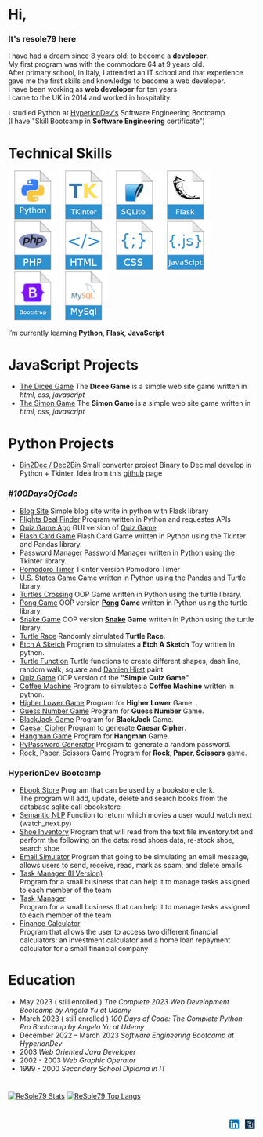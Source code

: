 # Hi,

### It's resole79 here

I have had a dream since 8 years old: to become a **developer**.  
My first program was with the commodore 64 at 9 years old.  
After primary school, in Italy, I attended an IT school and that experience gave me the first skills and knowledge to become a web developer.  
I have been working as **web developer** for ten years.  
I came to the UK in 2014 and worked in hospitality. 

I studied Python at [HyperionDev's](https://www.hyperiondev.com/) Software Engineering Bootcamp.       
(I have "Skill Bootcamp in **Software Engineering** certificate")           


# Technical Skills

[![python](./image/python.png)](https://www.python.org/) [![tkinter](./image/tkinter.png)](https://wiki.python.org/moin/TkInter) [![sqlite](./image/sqlite.png)](https://sqlite.org/index.html) [![flask](./image/flask.png)](https://flask.palletsprojects.com/en/2.3.x/) [![php](./image/php.png)](https://www.php.net/) [![html](./image/html.png)](https://html.spec.whatwg.org/) [![css](./image/css.png)](https://www.w3.org/TR/CSS/) [![js](./image/javascript.png)](https://developer.mozilla.org/en-US/docs/Web/JavaScript?retiredLocale=it) [![bootstrap](./image/bootstrap.png)](https://getbootstrap.com/) [![mysql](./image/mysql.png)](https://www.mysql.com/)


I’m currently learning **Python**, **Flask**, **JavaScript**

# JavaScript Projects

- [The Dicee Game](https://github.com/resole79/the-dicee-game) The **Dicee Game** is a simple web site game written in *html*, *css*, *javascript*       
- [The Simon Game](https://github.com/resole79/the-simon-game) The **Simon Game** is a simple web site game written in *html*, *css*, *javascript*       

# Python Projects

 - [Bin2Dec / Dec2Bin](https://github.com/resole79/binary_to_decimal) Small converter project Binary to Decimal develop in Python + Tkinter. Idea from this [github](https://github.com/florinpop17/app-ideas/blob/master/Projects/1-Beginner/Bin2Dec-App.md) page


### *#100DaysOfCode*
 - [Blog Site](https://github.com/resole79/blog_site) Simple blog site write in python with Flask library            
 - [Flights Deal Finder](https://github.com/resole79/flights_deal_finder) Program written in Python and requestes APIs        
 - [Quiz Game App](https://github.com/resole79/quiz_game_app) GUI version of [Quiz Game](https://github.com/resole79/quiz_game)          
 - [Flash Card Game](https://github.com/resole79/flash_card_game) Flash Card Game written in Python using the Tkinter and Pandas library.
 - [Password Manager](https://github.com/resole79/password_manager_gui) Password Manager written in Python using the Tkinter library.
 - [Pomodoro Timer](https://github.com/resole79/pomodoro_timer) Tkinter version Pomodoro Timer        
 - [U.S. States Game](https://github.com/resole79/us_states_game) Game written in Python using the Pandas and Turtle library.
 - [Turtles Crossing](https://github.com/resole79/turtles_crossing) OOP Game written in Python using the turtle library.
 - [Pong Game](https://github.com/resole79/pong_game) OOP version **[Pong](https://en.wikipedia.org/wiki/Pong) Game** written in Python using the turtle library. 
 - [Snake Game](https://github.com/resole79/snake_game) OOP version **[Snake](https://en.wikipedia.org/wiki/Snake_(video_game_genre)) Game** written in Python using the turtle library. 
 - [Turtle Race](https://github.com/resole79/turtle_race) Randomly simulated **Turtle Race**.
 - [Etch A Sketch](https://github.com/resole79/etch_a_sketch) Program to simulates a **Etch A Sketch** Toy written in python.
 - [Turtle Function](https://github.com/resole79/turtle_function) Turtle functions to create different shapes, dash line, random walk, square and [Damien Hirst](https://en.wikipedia.org/wiki/Damien_Hirst) paint      
 - [Quiz Game](https://github.com/resole79/quiz_game) OOP version of the **"Simple Quiz Game"**      
 - [Coffee Machine](https://github.com/resole79/coffee_machine) Program to simulates a **Coffee Machine** written in python.     
 - [Higher Lower Game](https://github.com/resole79/higher_lower) Program for **Higher Lower** Game.   .     
 - [Guess Number Game](https://github.com/resole79/guess_number) Program for **Guess Number** Game.     
 - [BlackJack Game](https://github.com/resole79/blackjack) Program for **BlackJack** Game.     
 - [Caesar Cipher](https://github.com/resole79/caesar_cipher) Program to generate **Caesar Cipher**.     
 - [Hangman Game](https://github.com/resole79/hangman) Program for **Hangman** Game.     
 - [PyPassword Generator](https://github.com/resole79/password_random_generator) Program to generate a random password.     
 - [Rock, Paper, Scissors Game](https://github.com/resole79/rock_paper_scissors_game) Program for **Rock, Paper, Scissors** game.     
 
### HyperionDev Bootcamp
 - [Ebook Store](https://github.com/resole79/ebookstore)
Program that can be used by a bookstore clerk.     
The program will add, update, delete and search books from the database sqlite call ebookstore
 - [Semantic NLP](https://github.com/resole79/semantic_nlp)
Function to return which movies a user would watch next (watch_next.py)
 - [Shoe Inventory](https://github.com/resole79/shoe_inventory)
Program that will read from the text file inventory.txt and perform the following on the data: read shoes data, re-stock shoe, search shoe
 - [Email Simulator](https://github.com/resole79/email_simulator)
Program that going to be simulating an email message, allows users to send, receive, read, mark as spam, and delete emails.
 - [Task Manager (II Version)](https://github.com/resole79/task_manager_II)     
Program for a small business that can help it to manage tasks assigned to each member of the team
 - [Task Manager](https://github.com/resole79/task_manager)     
Program for a small business that can help it to manage tasks assigned to each member of the team
 - [Finance Calculator](https://github.com/resole79/finance_calculator)     
Program that allows the user to access two different financial calculators: an investment calculator and a home loan repayment calculator for a small financial company

# Education

- May 2023 ( still enrolled ) *The Complete 2023 Web Development Bootcamp by Angela Yu at Udemy*
- March 2023 ( still enrolled ) *100 Days of Code: The Complete Python Pro Bootcamp by Angela Yu at Udemy*
- December 2022 – March 2023 *Software Engineering Bootcamp at HyperionDev*
- 2003 *Web Oriented Java Developer*
- 2002 - 2003 *Web Graphic Operator*
- 1999 - 2000 *Secondary School Diploma in IT*

#    

[![ReSole79 Stats](https://github-stats-alpha.vercel.app/api?username=resole79 "ReSole79 Stats")](https://github.com/resole79/ "ReSole79 Stats")
[![ReSole79 Top Langs](https://github-readme-stats.vercel.app/api/top-langs/?username=resole79&langs_count=12&layout=compact "ReSole79 Top Language")](https://github.com/resole79/ "ReSole79 Top Language")



# 
<p align="right"><a href="https://www.linkedin.com/in/emilio-reforgiato/"  target="_blank"><img src="./image/in_logo.png"></a> &nbsp; <a href="https://www.hyperiondev.com/portfolio/123543/" target="_blank"><img src="./image/hyperiondev_logo.png"></a></p>

